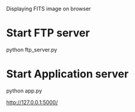 Displaying FITS image on browser

# Start FTP server
python ftp_server.py

# Start Application server
python app.py

http://127.0.0.1:5000/
